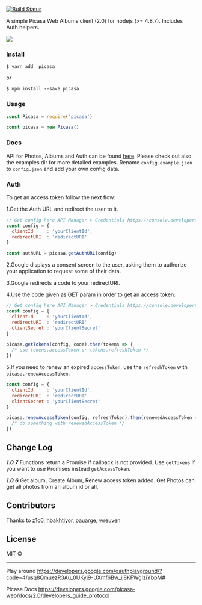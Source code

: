 [![Build Status](https://travis-ci.org/esteban-uo/picasa.svg)](https://travis-ci.org/esteban-uo/picasa)

A simple Picasa Web Albums client (2.0) for nodejs (>= 4.8.7). Includes Auth helpers.

<img src="https://www.google.com/photos/about/static/images/ui/logo-photos.png" style="display: block; margin-left: auto; margin-right: auto;">

### Install
```
$ yarn add  picasa
```
or
```
$ npm install --save picasa
```

### Usage
```js
const Picasa = require('picasa')

const picasa = new Picasa()
```

### Docs
API for Photos, Albums and Auth can be found [here](./docs). Please check out also the examples dir for more detailed examples. Rename `config.example.json` to `config.json` and add your own config data.

### Auth

To get an access token follow the next flow:

1.Get the Auth URL and redirect the user to it.

```js
// Get config here API Manager > Credentials https://console.developers.google.com/home/dashboard
const config = {
  clientId     : 'yourClientId',
  redirectURI  : 'redirectURI'
}

const authURL = picasa.getAuthURL(config)
```

2.Google displays a consent screen to the user, asking them to authorize your application to request some of their data.

3.Google redirects a code to your redirectURI.

4.Use the code given as GET param in order to get an access token:

```js
// Get config here API Manager > Credentials https://console.developers.google.com/home/dashboard
const config = {
  clientId     : 'yourClientId',
  redirectURI  : 'redirectURI'
  clientSecret : 'yourClientSecret'
}

picasa.getTokens(config, code).then(tokens => {
  /* use tokens.accessToken or tokens.refreshToken */
})
```

5.If you need to renew an expired `accessToken`, use the `refreshToken` with `picasa.renewAccessToken`:

```js
const config = {
  clientId     : 'yourClientId',
  redirectURI  : 'redirectURI'
  clientSecret : 'yourClientSecret'
}

picasa.renewAccessToken(config, refreshToken).then(renewedAccessToken => {
  /* do something with renewedAccessToken */
})
```

Change Log
-------
***1.0.7*** Functions return a Promise if callback is not provided. Use `getTokens` if you want to use Promises instead `getAccessToken`.

***1.0.6*** Get album, Create Album, Renew access token added. Get Photos can get all photos from an album id or all.

Contributors
-------
Thanks to
[z1c0](https://github.com/z1c0), [hbakhtiyor](https://github.com/hbakhtiyor), [pauarge](https://github.com/pauarge), [wreuven](https://github.com/wreuven)

License
-------

MIT ©

---

Play around https://developers.google.com/oauthplayground/?code=4/usq8QmuezR3Au_0UKyj9-UXmf6Bw_ij8KFWgIziYbpM#

Picasa Docs https://developers.google.com/picasa-web/docs/2.0/developers_guide_protocol
